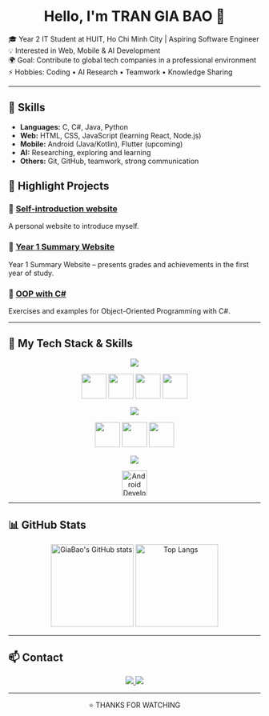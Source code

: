 <h1 align="center">Hello, I'm TRAN GIA BAO 👋</h1>

🎓 Year 2 IT Student at HUIT, Ho Chi Minh City | Aspiring Software Engineer </br>
💡 Interested in Web, Mobile & AI Development </br>
🌍 Goal: Contribute to global tech companies in a professional environment </br>
⚡ Hobbies: Coding • AI Research • Teamwork • Knowledge Sharing 

---

## 🚀 Skills
- **Languages:** C, C#, Java, Python
- **Web:** HTML, CSS, JavaScript (learning React, Node.js)  
- **Mobile:** Android (Java/Kotlin), Flutter (upcoming)  
- **AI:** Researching, exploring and learning  
- **Others:** Git, GitHub, teamwork, strong communication

## 📌 Highlight Projects
### 🔹 [Self-introduction website](https://github.com/GiaBao4406/webGioiThieuBanThan01)
A personal website to introduce myself.
### 🔹 [Year 1 Summary Website](https://github.com/GiaBao4406/WebTongKetNam1)
Year 1 Summary Website – presents grades and achievements in the first year of study.
### 🔹 [OOP with C#](https://github.com/GiaBao4406/OOP-with-C-)  
Exercises and examples for Object-Oriented Programming with C#. 

---

## 🚀 My Tech Stack & Skills  

<p align="center">
  <img src="https://readme-typing-svg.herokuapp.com?font=Fira+Code&size=22&duration=3000&pause=800&color=00C4FF&center=true&vCenter=true&width=600&lines=💻+Programming+Languages" />
</p>

<p align="center">
  <img src="https://skillicons.dev/icons?i=c" height="50" />
  <img src="https://skillicons.dev/icons?i=cs" height="50" />
  <img src="https://skillicons.dev/icons?i=java" height="50" />
  <img src="https://skillicons.dev/icons?i=python" height="50" />
</p>

<p align="center">
  <img src="https://readme-typing-svg.herokuapp.com?font=Fira+Code&size=22&duration=3000&pause=800&color=00C4FF&center=true&vCenter=true&width=600&lines=🌐+Web+Development" />
</p>
<p align="center">
  <img src="https://skillicons.dev/icons?i=html" height="50" />
  <img src="https://skillicons.dev/icons?i=css" height="50" />
  <img src="https://skillicons.dev/icons?i=javascript" height="50" />
</p>

<p align="center">
  <img src="https://readme-typing-svg.herokuapp.com?font=Fira+Code&size=22&duration=3000&pause=800&color=00C4FF&center=true&vCenter=true&width=600&lines=📱+Mobile+Development" />
</p>
<p align="center">
  <img src="https://skillicons.dev/icons?i=java" height="50" title="Android Development (Java)" />
</p>

---

## 📊 GitHub Stats  
<p align="center">
  <img src="https://github-readme-stats.vercel.app/api?username=GiaBao4406&show_icons=true&theme=radical" alt="GiaBao's GitHub stats" height="165"/>
  <img src="https://github-readme-stats.vercel.app/api/top-langs/?username=GiaBao4406&layout=compact&theme=radical" alt="Top Langs" height="165"/>
</p>

---

## 📫 Contact  

<p align="center">
  <a href="mailto:g.baotran06@gmail.com">
    <img src="https://img.shields.io/badge/Email-D14836?style=for-the-badge&logo=gmail&logoColor=white"/>
  </a>
  <a href="https://www.facebook.com/gibor06">
    <img src="https://img.shields.io/badge/Facebook-1877F2?style=for-the-badge&logo=facebook&logoColor=white"/>
  </a>
</p>

---
<p align="center">⭐️ THANKS FOR WATCHING</p>
